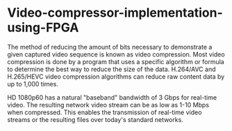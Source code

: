 # Video-compressor-implementation-using-FPGA

The method of reducing the amount of bits necessary to demonstrate a given captured video sequence is known as video compression. Most video compression is done by a program that uses a specific algorithm or formula to determine the best way to reduce the size of the data. H.264/AVC and H.265/HEVC video compression algorithms can reduce raw content data by up to 1,000 times.

HD 1080p60 has a natural "baseband" bandwidth of 3 Gbps for real-time video. The resulting network video stream can be as low as 1-10 Mbps when compressed. This enables the transmission of real-time video streams or the resulting files over today's standard networks.

